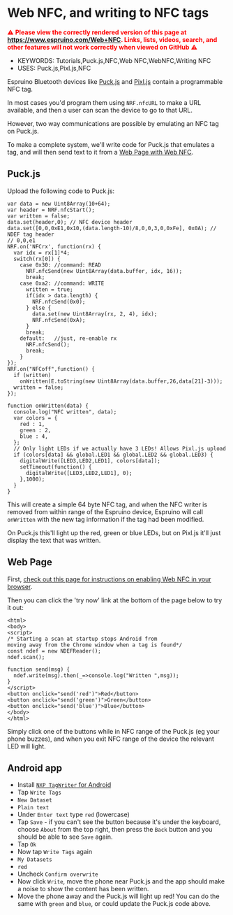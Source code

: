 <!--- Copyright (c) 2020 Gordon Williams, Pur3 Ltd. See the file LICENSE for copying permission. -->
Web NFC, and writing to NFC tags
=================================

<span style="color:red">:warning: **Please view the correctly rendered version of this page at https://www.espruino.com/Web+NFC. Links, lists, videos, search, and other features will not work correctly when viewed on GitHub** :warning:</span>

* KEYWORDS: Tutorials,Puck.js,NFC,Web NFC,WebNFC,Writing NFC
* USES: Puck.js,Pixl.js,NFC

Espruino Bluetooth devices like [Puck.js](/Puck.js) and [Pixl.js](/Pixl.js)
contain a programmable NFC tag.

In most cases you'd program them using `NRF.nfcURL` to make a URL available,
and then a user can scan the device to go to that URL.

However, two way communications are possible by emulating an NFC tag on Puck.js.

To make a complete system, we'll write code for Puck.js that emulates a tag,
and will then send text to it from a [Web Page with Web NFC](https://w3c.github.io/web-nfc/).

Puck.js
---------

Upload the following code to Puck.js:

```
var data = new Uint8Array(10+64);
var header = NRF.nfcStart();
var written = false;
data.set(header,0); // NFC device header
data.set([0,0,0xE1,0x10,(data.length-10)/8,0,0,3,0,0xFe], 0x0A); // NDEF tag header
// 0,0,e1
NRF.on('NFCrx', function(rx) {
  var idx = rx[1]*4;
  switch(rx[0]) {
    case 0x30: //command: READ
      NRF.nfcSend(new Uint8Array(data.buffer, idx, 16));
      break;
    case 0xa2: //command: WRITE
      written = true;
      if(idx > data.length) {
        NRF.nfcSend(0x0);
      } else {
        data.set(new Uint8Array(rx, 2, 4), idx);
        NRF.nfcSend(0xA);
      }
      break;
    default:   //just, re-enable rx
      NRF.nfcSend();
      break;
    }
});
NRF.on("NFCoff",function() {
  if (written)
    onWritten(E.toString(new Uint8Array(data.buffer,26,data[21]-3)));
  written = false;
});

function onWritten(data) {
  console.log("NFC written", data);
  var colors = {
    red : 1,
    green : 2,
    blue : 4,
  };
  // Only light LEDs if we actually have 3 LEDs! Allows Pixl.js upload
  if (colors[data] && global.LED1 && global.LED2 && global.LED3) {
    digitalWrite([LED3,LED2,LED1], colors[data]);
    setTimeout(function() {
      digitalWrite([LED3,LED2,LED1], 0);
    },1000);
  }
}
```

This will create a simple 64 byte NFC tag, and when the NFC writer is removed
from within range of the Espruino device, Espruino will call `onWritten`
with the new tag information if the tag had been modified.

On Puck.js this'll light up the red, green or blue LEDs, but on Pixl.js
it'll just display the text that was written.

Web Page
---------

First, [check out this page for instructions on enabling Web NFC in your browser](https://web.dev/nfc/#use).

Then you can click the 'try now' link at the bottom of the page below to try it out:

```HTML_demo_link
<html>
<body>
<script>
/* Starting a scan at startup stops Android from
moving away from the Chrome window when a tag is found*/
const ndef = new NDEFReader();
ndef.scan();

function send(msg) {
  ndef.write(msg).then(_=>console.log("Written ",msg));
}
</script>
<button onclick="send('red')">Red</button>
<button onclick="send('green')">Green</button>
<button onclick="send('blue')">Blue</button>
</body>
</html>
```

Simply click one of the buttons while in NFC range of the Puck.js
(eg your phone buzzes), and when you exit NFC range of the device the relevant
LED will light.

Android app
------------

* Install [`NXP TagWriter` for Android](https://play.google.com/store/apps/details?id=com.nxp.nfc.tagwriter&hl=en)
* Tap `Write Tags`
* `New Dataset`
* `Plain text`
* Under `Enter text` type `red` (lowercase)
* Tap `Save` - if you can't see the button because it's under the keyboard,
choose `About` from the top right, then press the `Back` button and you
should be able to see `Save` again.
* Tap `Ok`
* Now tap `Write Tags` again
* `My Datasets`
* `red`
* Uncheck `Confirm overwrite`
* Now click `Write`, move the phone near Puck.js and the app should make
a noise to show the content has been written.
* Move the phone away and the Puck.js will light up red! You can do the same
with `green` and `blue`, or could update the Puck.js code above.
